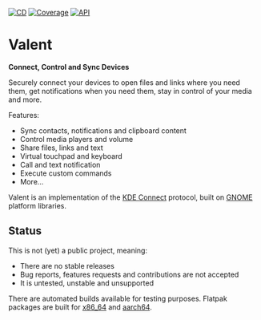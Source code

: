 [![CD](https://github.com/andyholmes/valent/actions/workflows/cd.yml/badge.svg)](https://github.com/andyholmes/valent/actions/workflows/cd.yml)
[![Coverage](https://coveralls.io/repos/github/andyholmes/valent/badge.svg?branch=main)](https://andyholmes.ca/valent/coverage/index.html)
[![API](https://img.shields.io/badge/API-unstable-yellow)](https://andyholmes.ca/valent/documentation/index.html)

# Valent

**Connect, Control and Sync Devices**

Securely connect your devices to open files and links where you need them, get
notifications when you need them, stay in control of your media and more.

Features:

* Sync contacts, notifications and clipboard content
* Control media players and volume
* Share files, links and text
* Virtual touchpad and keyboard
* Call and text notification
* Execute custom commands
* More…

Valent is an implementation of the [KDE Connect][kdeconnect] protocol, built on
[GNOME][gnome] platform libraries.

## Status

This is not (yet) a public project, meaning:

* There are no stable releases
* Bug reports, features requests and contributions are not accepted
* It is untested, unstable and unsupported

There are automated builds available for testing purposes. Flatpak packages are
built for [x86_64][flatpak-x86_64] and [aarch64][flatpak-aarch64].

[flatpak-aarch64]: https://nightly.link/andyholmes/valent/workflows/cd/main/ca.andyholmes.Valent-aarch64.zip
[flatpak-x86_64]: https://nightly.link/andyholmes/valent/workflows/cd/main/ca.andyholmes.Valent-x86_64.zip
[gnome]: https://www.gnome.org
[kdeconnect]: https://kdeconnect.kde.org

